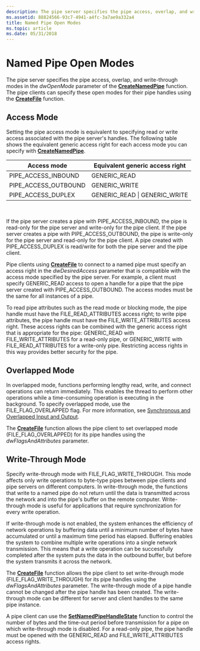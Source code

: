```yaml
---
description: The pipe server specifies the pipe access, overlap, and write-through modes in the dwOpenMode parameter of the CreateNamedPipe function. The pipe clients can specify these open modes for their pipe handles using the CreateFile function.
ms.assetid: 88824566-93c7-4941-a4fc-3a7ae9a332a4
title: Named Pipe Open Modes
ms.topic: article
ms.date: 05/31/2018
---
```


# Named Pipe Open Modes

The pipe server specifies the pipe access, overlap, and write-through modes in the *dwOpenMode* parameter of the [**CreateNamedPipe**](/windows/desktop/api/Winbase/nf-winbase-createnamedpipea) function. The pipe clients can specify these open modes for their pipe handles using the [**CreateFile**](/windows/desktop/api/fileapi/nf-fileapi-createfilea) function.

## Access Mode

Setting the pipe access mode is equivalent to specifying read or write access associated with the pipe server's handles. The following table shows the equivalent generic access right for each access mode you can specify with [**CreateNamedPipe**](/windows/desktop/api/Winbase/nf-winbase-createnamedpipea).



| Access mode            | Equivalent generic access right |
|------------------------|---------------------------------|
| PIPE\_ACCESS\_INBOUND  | GENERIC\_READ                   |
| PIPE\_ACCESS\_OUTBOUND | GENERIC\_WRITE                  |
| PIPE\_ACCESS\_DUPLEX   | GENERIC\_READ \| GENERIC\_WRITE |



 

If the pipe server creates a pipe with PIPE\_ACCESS\_INBOUND, the pipe is read-only for the pipe server and write-only for the pipe client. If the pipe server creates a pipe with PIPE\_ACCESS\_OUTBOUND, the pipe is write-only for the pipe server and read-only for the pipe client. A pipe created with PIPE\_ACCESS\_DUPLEX is read/write for both the pipe server and the pipe client.

Pipe clients using [**CreateFile**](/windows/desktop/api/fileapi/nf-fileapi-createfilea) to connect to a named pipe must specify an access right in the *dwDesiredAccess* parameter that is compatible with the access mode specified by the pipe server. For example, a client must specify GENERIC\_READ access to open a handle for a pipe that the pipe server created with PIPE\_ACCESS\_OUTBOUND. The access modes must be the same for all instances of a pipe.

To read pipe attributes such as the read mode or blocking mode, the pipe handle must have the FILE\_READ\_ATTRIBUTES access right; to write pipe attributes, the pipe handle must have the FILE\_WRITE\_ATTRIBUTES access right. These access rights can be combined with the generic access right that is appropriate for the pipe: GENERIC\_READ with FILE\_WRITE\_ATTRIBUTES for a read-only pipe, or GENERIC\_WRITE with FILE\_READ\_ATTRIBUTES for a write-only pipe. Restricting access rights in this way provides better security for the pipe.

## Overlapped Mode

In overlapped mode, functions performing lengthy read, write, and connect operations can return immediately. This enables the thread to perform other operations while a time-consuming operation is executing in the background. To specify overlapped mode, use the FILE\_FLAG\_OVERLAPPED flag. For more information, see [Synchronous and Overlapped Input and Output](synchronous-and-overlapped-input-and-output.md).

The [**CreateFile**](/windows/desktop/api/fileapi/nf-fileapi-createfilea) function allows the pipe client to set overlapped mode (FILE\_FLAG\_OVERLAPPED) for its pipe handles using the *dwFlagsAndAttributes* parameter.

## Write-Through Mode

Specify write-through mode with FILE\_FLAG\_WRITE\_THROUGH. This mode affects only write operations to byte-type pipes between pipe clients and pipe servers on different computers. In write-through mode, the functions that write to a named pipe do not return until the data is transmitted across the network and into the pipe's buffer on the remote computer. Write-through mode is useful for applications that require synchronization for every write operation.

If write-through mode is not enabled, the system enhances the efficiency of network operations by buffering data until a minimum number of bytes have accumulated or until a maximum time period has elapsed. Buffering enables the system to combine multiple write operations into a single network transmission. This means that a write operation can be successfully completed after the system puts the data in the outbound buffer, but before the system transmits it across the network.

The [**CreateFile**](/windows/desktop/api/fileapi/nf-fileapi-createfilea) function allows the pipe client to set write-through mode (FILE\_FLAG\_WRITE\_THROUGH) for its pipe handles using the *dwFlagsAndAttributes* parameter. The write-through mode of a pipe handle cannot be changed after the pipe handle has been created. The write-through mode can be different for server and client handles to the same pipe instance.

A pipe client can use the [**SetNamedPipeHandleState**](/windows/win32/api/namedpipeapi/nf-namedpipeapi-setnamedpipehandlestate) function to control the number of bytes and the time-out period before transmission for a pipe on which write-through mode is disabled. For a read-only pipe, the pipe handle must be opened with the GENERIC\_READ and FILE\_WRITE\_ATTRIBUTES access rights.

 

 
